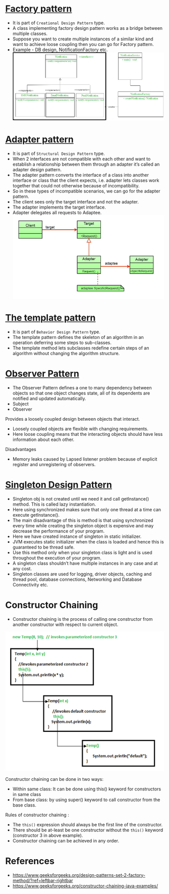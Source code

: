 
# [Factory pattern](https://www.geeksforgeeks.org/factory-method-design-pattern-in-java/)
- It is part of `Creational Design Pattern` type.
- A class implementing factory design pattern works as a bridge between multiple classes.
- Suppose you want to create multiple instances of a similar kind and want to achieve loose coupling then you can go for Factory pattern.
- Example - DB design, NotificationFactory etc.
![img.png](FactoryDesignPattern/assests/img.png)

# [Adapter pattern](https://www.geeksforgeeks.org/adapter-pattern/)
- It is part of `Structural Design Pattern` type.
- When 2 interfaces are not compatible with each other and want to establish a relationship between them through an adapter it’s called an adapter design pattern.
- The adapter pattern converts the interface of a class into another interface or class that the client expects, i.e. adapter lets classes work together that could not otherwise because of incompatibility. 
- So in these types of incompatible scenarios, we can go for the adapter pattern.
- The client sees only the target interface and not the adapter. 
- The adapter implements the target interface. 
- Adapter delegates all requests to Adaptee.
![img.png](AdapterDesignPattern/assests/img.png)

# [The template pattern](https://www.geeksforgeeks.org/template-method-design-pattern/)
- It is part of `Behavior Design Pattern` type.
- The template pattern defines the skeleton of an algorithm in an operation deferring some steps to sub-classes.
- The template method lets subclasses redefine certain steps of an algorithm without changing the algorithm structure.

# [Observer Pattern](https://www.geeksforgeeks.org/observer-pattern-set-1-introduction/)
- The Observer Pattern defines a one to many dependency between objects so that one object changes state, all of its dependents are notified and updated automatically.
- Subject
- Observer

Provides a loosely coupled design between objects that interact.
- Loosely coupled objects are flexible with changing requirements.
- Here loose coupling means that the interacting objects should have less information about each other.

Disadvantages
- Memory leaks caused by Lapsed listener problem because of explicit register and unregistering of observers.

# [Singleton Design Pattern](https://www.geeksforgeeks.org/singleton-design-pattern/?ref=lbp)
- Singleton obj is not created until we need it and call getInstance() method. This is called lazy instantiation.
- Here using synchronized makes sure that only one thread at a time can execute getInstance().
- The main disadvantage of this is method is that using synchronized every time while creating the singleton object is expensive and may decrease the performance of your program.
- Here we have created instance of singleton in static initializer. 
- JVM executes static initializer when the class is loaded and hence this is guaranteed to be thread safe. 
- Use this method only when your singleton class is light and is used throughout the execution of your program.
- A singleton class shouldn’t have multiple instances in any case and at any cost.
- Singleton classes are used for logging, driver objects, caching and thread pool, database connections, Networking and Database Connectivity etc.

# Constructor Chaining
- Constructor chaining is the process of calling one constructor from another constructor with respect to current object.

![img.png](assests/constructorchaining_img.png)

Constructor chaining can be done in two ways:
- Within same class: It can be done using this() keyword for constructors in same class
- From base class: by using super() keyword to call constructor from the base class.

Rules of constructor chaining :
- The `this()` expression should always be the first line of the constructor.
- There should be at-least be one constructor without the `this()` keyword (constructor 3 in above example).
- Constructor chaining can be achieved in any order.

# References
- https://www.geeksforgeeks.org/design-patterns-set-2-factory-method/?ref=leftbar-rightbar
- https://www.geeksforgeeks.org/constructor-chaining-java-examples/
